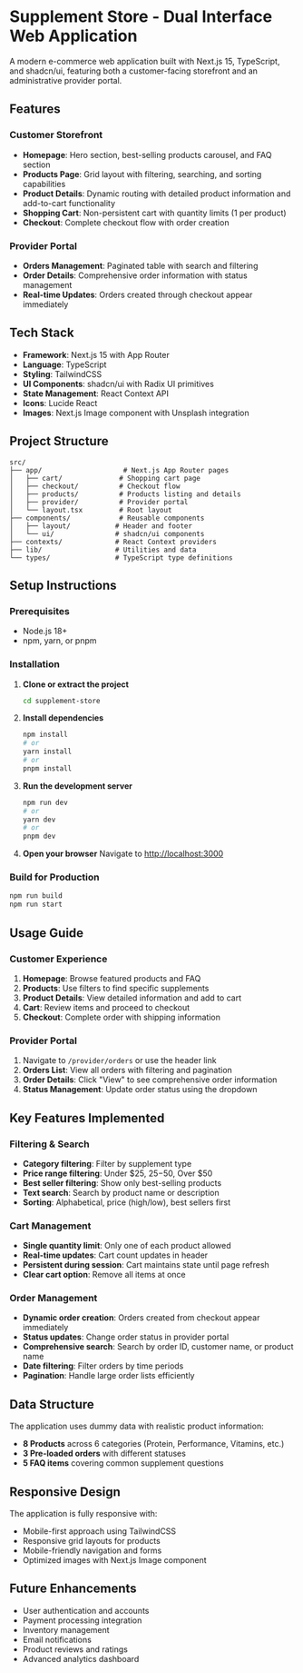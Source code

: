 # Supplement Store - Dual Interface Web Application

A modern e-commerce web application built with Next.js 15, TypeScript, and shadcn/ui, featuring both a customer-facing storefront and an administrative provider portal.

## Features

### Customer Storefront
- **Homepage**: Hero section, best-selling products carousel, and FAQ section
- **Products Page**: Grid layout with filtering, searching, and sorting capabilities
- **Product Details**: Dynamic routing with detailed product information and add-to-cart functionality
- **Shopping Cart**: Non-persistent cart with quantity limits (1 per product)
- **Checkout**: Complete checkout flow with order creation

### Provider Portal
- **Orders Management**: Paginated table with search and filtering
- **Order Details**: Comprehensive order information with status management
- **Real-time Updates**: Orders created through checkout appear immediately

## Tech Stack

- **Framework**: Next.js 15 with App Router
- **Language**: TypeScript
- **Styling**: TailwindCSS
- **UI Components**: shadcn/ui with Radix UI primitives
- **State Management**: React Context API
- **Icons**: Lucide React
- **Images**: Next.js Image component with Unsplash integration

## Project Structure

```
src/
├── app/                    # Next.js App Router pages
│   ├── cart/              # Shopping cart page
│   ├── checkout/          # Checkout flow
│   ├── products/          # Products listing and details
│   ├── provider/          # Provider portal
│   └── layout.tsx         # Root layout
├── components/            # Reusable components
│   ├── layout/           # Header and footer
│   └── ui/               # shadcn/ui components
├── contexts/             # React Context providers
├── lib/                  # Utilities and data
└── types/                # TypeScript type definitions
```

## Setup Instructions

### Prerequisites
- Node.js 18+ 
- npm, yarn, or pnpm

### Installation

1. **Clone or extract the project**
   ```bash
   cd supplement-store
   ```

2. **Install dependencies**
   ```bash
   npm install
   # or
   yarn install
   # or
   pnpm install
   ```

3. **Run the development server**
   ```bash
   npm run dev
   # or
   yarn dev
   # or
   pnpm dev
   ```

4. **Open your browser**
   Navigate to [http://localhost:3000](http://localhost:3000)

### Build for Production

```bash
npm run build
npm run start
```

## Usage Guide

### Customer Experience
1. **Homepage**: Browse featured products and FAQ
2. **Products**: Use filters to find specific supplements
3. **Product Details**: View detailed information and add to cart
4. **Cart**: Review items and proceed to checkout
5. **Checkout**: Complete order with shipping information

### Provider Portal
1. Navigate to `/provider/orders` or use the header link
2. **Orders List**: View all orders with filtering and pagination
3. **Order Details**: Click "View" to see comprehensive order information
4. **Status Management**: Update order status using the dropdown

## Key Features Implemented

### Filtering & Search
- **Category filtering**: Filter by supplement type
- **Price range filtering**: Under $25, $25-$50, Over $50
- **Best seller filtering**: Show only best-selling products
- **Text search**: Search by product name or description
- **Sorting**: Alphabetical, price (high/low), best sellers first

### Cart Management
- **Single quantity limit**: Only one of each product allowed
- **Real-time updates**: Cart count updates in header
- **Persistent during session**: Cart maintains state until page refresh
- **Clear cart option**: Remove all items at once

### Order Management
- **Dynamic order creation**: Orders created from checkout appear immediately
- **Status updates**: Change order status in provider portal
- **Comprehensive search**: Search by order ID, customer name, or product name
- **Date filtering**: Filter orders by time periods
- **Pagination**: Handle large order lists efficiently

## Data Structure

The application uses dummy data with realistic product information:
- **8 Products** across 6 categories (Protein, Performance, Vitamins, etc.)
- **3 Pre-loaded orders** with different statuses
- **5 FAQ items** covering common supplement questions

## Responsive Design

The application is fully responsive with:
- Mobile-first approach using TailwindCSS
- Responsive grid layouts for products
- Mobile-friendly navigation and forms
- Optimized images with Next.js Image component

## Future Enhancements

- User authentication and accounts
- Payment processing integration
- Inventory management
- Email notifications
- Product reviews and ratings
- Advanced analytics dashboard